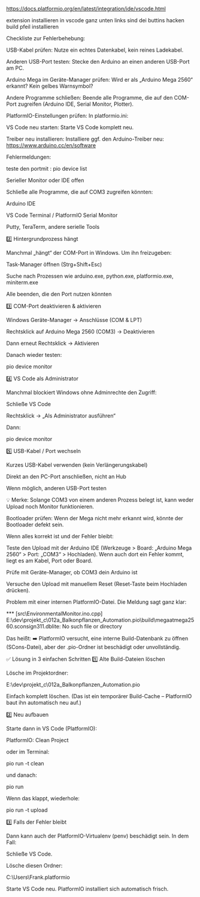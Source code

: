 https://docs.platformio.org/en/latest/integration/ide/vscode.html

extension installieren in vscode 
ganz unten links sind dei buttins
hacken build
pfeil installieren


Checkliste zur Fehlerbehebung:

USB-Kabel prüfen:
Nutze ein echtes Datenkabel, kein reines Ladekabel.

Anderen USB-Port testen:
Stecke den Arduino an einen anderen USB-Port am PC.

Arduino Mega im Geräte-Manager prüfen:
Wird er als „Arduino Mega 2560“ erkannt? Kein gelbes Warnsymbol?

Andere Programme schließen:
Beende alle Programme, die auf den COM-Port zugreifen (Arduino IDE, Serial Monitor, Plotter).

PlatformIO-Einstellungen prüfen:
In platformio.ini:

VS Code neu starten:
Starte VS Code komplett neu.

Treiber neu installieren:
Installiere ggf. den Arduino-Treiber neu:
https://www.arduino.cc/en/software


Fehlermeldungen:

teste den portmit : pio device list



Serieller Monitor oder IDE offen

Schließe alle Programme, die auf COM3 zugreifen könnten:

Arduino IDE

VS Code Terminal / PlatformIO Serial Monitor

Putty, TeraTerm, andere serielle Tools

2️⃣ Hintergrundprozess hängt

Manchmal „hängt“ der COM-Port in Windows. Um ihn freizugeben:

Task-Manager öffnen (Strg+Shift+Esc)

Suche nach Prozessen wie arduino.exe, python.exe, platformio.exe, miniterm.exe

Alle beenden, die den Port nutzen könnten

3️⃣ COM-Port deaktivieren & aktivieren

Windows Geräte-Manager → Anschlüsse (COM & LPT)

Rechtsklick auf Arduino Mega 2560 (COM3) → Deaktivieren

Dann erneut Rechtsklick → Aktivieren

Danach wieder testen:

pio device monitor

4️⃣ VS Code als Administrator

Manchmal blockiert Windows ohne Adminrechte den Zugriff:

Schließe VS Code

Rechtsklick → „Als Administrator ausführen“

Dann:

pio device monitor

5️⃣ USB-Kabel / Port wechseln

Kurzes USB-Kabel verwenden (kein Verlängerungskabel)

Direkt an den PC-Port anschließen, nicht an Hub

Wenn möglich, anderen USB-Port testen

💡 Merke: Solange COM3 von einem anderen Prozess belegt ist, kann weder Upload noch Monitor funktionieren.





Bootloader prüfen:
Wenn der Mega nicht mehr erkannt wird, könnte der Bootloader defekt sein.

Wenn alles korrekt ist und der Fehler bleibt:

Teste den Upload mit der Arduino IDE (Werkzeuge > Board: „Arduino Mega 2560“ > Port: „COM3“ > Hochladen).
Wenn auch dort ein Fehler kommt, liegt es am Kabel, Port oder Board.

Prüfe mit Geräte-Manager, ob COM3 dein Arduino ist

Versuche den Upload mit manuellem Reset (Reset-Taste beim Hochladen drücken).


Problem mit einer internen PlatformIO-Datei.
Die Meldung sagt ganz klar:

*** [src\EnvironmentalMonitor.ino.cpp] E:\dev\projekt_c\012a_Balkonpflanzen_Automation\.pio\build\megaatmega2560\.sconsign311.dblite: No such file or directory


Das heißt:
➡️ PlatformIO versucht, eine interne Build-Datenbank zu öffnen (SCons-Datei),
aber der .pio-Ordner ist beschädigt oder unvollständig.

✅ Lösung in 3 einfachen Schritten
1️⃣ Alte Build-Dateien löschen

Lösche im Projektordner:

E:\dev\projekt_c\012a_Balkonpflanzen_Automation\.pio


Einfach komplett löschen.
(Das ist ein temporärer Build-Cache – PlatformIO baut ihn automatisch neu auf.)

2️⃣ Neu aufbauen

Starte dann in VS Code (PlatformIO):

PlatformIO: Clean Project


oder im Terminal:

pio run -t clean


und danach:

pio run


Wenn das klappt, wiederhole:

pio run -t upload

3️⃣ Falls der Fehler bleibt

Dann kann auch der PlatformIO-Virtualenv (penv) beschädigt sein.
In dem Fall:

Schließe VS Code.

Lösche diesen Ordner:

C:\Users\Frank\.platformio


Starte VS Code neu. PlatformIO installiert sich automatisch frisch.

